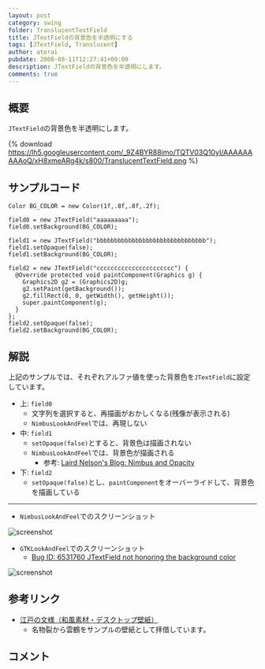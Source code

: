 ```yaml
---
layout: post
category: swing
folder: TranslucentTextField
title: JTextFieldの背景色を半透明にする
tags: [JTextField, Translucent]
author: aterai
pubdate: 2008-08-11T12:27:41+09:00
description: JTextFieldの背景色を半透明にします。
comments: true
---
```

## 概要
`JTextField`の背景色を半透明にします。

{% download https://lh5.googleusercontent.com/_9Z4BYR88imo/TQTV03Q10yI/AAAAAAAAAoQ/xH8xmeARg4k/s800/TranslucentTextField.png %}

## サンプルコード
<pre class="prettyprint"><code>Color BG_COLOR = new Color(1f,.8f,.8f,.2f);

field0 = new JTextField("aaaaaaaaa");
field0.setBackground(BG_COLOR);

field1 = new JTextField("bbbbbbbbbbbbbbbbbbbbbbbbbbbbbbb");
field1.setOpaque(false);
field1.setBackground(BG_COLOR);

field2 = new JTextField("cccccccccccccccccccccc") {
  @Override protected void paintComponent(Graphics g) {
    Graphics2D g2 = (Graphics2D)g;
    g2.setPaint(getBackground());
    g2.fillRect(0, 0, getWidth(), getHeight());
    super.paintComponent(g);
  }
};
field2.setOpaque(false);
field2.setBackground(BG_COLOR);
</code></pre>

## 解説
上記のサンプルでは、それぞれアルファ値を使った背景色を`JTextField`に設定しています。

- 上: `field0`
    - 文字列を選択すると、再描画がおかしくなる(残像が表示される)
    - `NimbusLookAndFeel`では、再現しない
- 中: `field1`
    - `setOpaque(false)`とすると、背景色は描画されない
    - `NimbusLookAndFeel`では、背景色が描画される
        - 参考: [Laird Nelson's Blog: Nimbus and Opacity](http://weblogs.java.net/blog/ljnelson/archive/2008/07/nimbus_and_opac.html)
- 下: `field2`
    - `setOpaque(false)`とし、`paintComponent`をオーバーライドして、背景色を描画している

<!-- dummy comment line for breaking list -->

- - - -
- `NimbusLookAndFeel`でのスクリーンショット

<!-- dummy comment line for breaking list -->

![screenshot](https://lh5.googleusercontent.com/_9Z4BYR88imo/TQcFKxPuBpI/AAAAAAAAAqw/1P6cGhtr7FA/s800/TranslucentTextField1.png)

- `GTKLookAndFeel`でのスクリーンショット
    - [Bug ID: 6531760 JTextField not honoring the background color](http://bugs.sun.com/bugdatabase/view_bug.do?bug_id=6531760)

<!-- dummy comment line for breaking list -->

![screenshot](https://lh3.googleusercontent.com/_9Z4BYR88imo/TQTV55zD1gI/AAAAAAAAAoY/0PCTmGDb2AA/s800/TranslucentTextField2.png)

## 参考リンク
- [江戸の文様（和風素材・デスクトップ壁紙）](http://www.viva-edo.com/komon/edokomon.html)
    - 名物裂から雲鶴をサンプルの壁紙として拝借しています。

<!-- dummy comment line for breaking list -->

## コメント
